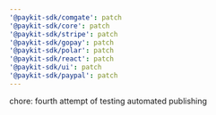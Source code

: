 ```yaml
---
'@paykit-sdk/comgate': patch
'@paykit-sdk/core': patch
'@paykit-sdk/stripe': patch
'@paykit-sdk/gopay': patch
'@paykit-sdk/polar': patch
'@paykit-sdk/react': patch
'@paykit-sdk/ui': patch
'@paykit-sdk/paypal': patch
---
```


chore: fourth attempt of testing automated publishing
